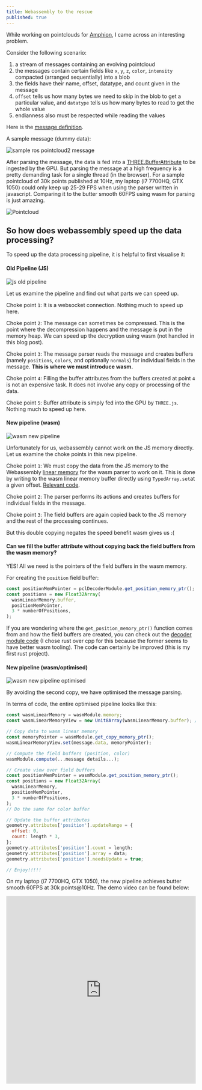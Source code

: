 ```yaml
---
title: Webassembly to the rescue
published: true
---
```


While working on pointclouds for [Amphion](https://github.com/rapyuta-robotics/amphion), I came across an interesting problem.

Consider the following scenario:
1. a stream of messages containing an evolving pointcloud
2. the messages contain certain fields like `x`, `y`, `z`, `color`, `intensity` compacted (arranged sequentially) into a blob
3. the fields have their name, offset, datatype, and count given in the message
4. `offset` tells us how many bytes we need to skip in the blob to get a particular value, and `datatype` tells us how many bytes to read to get the whole value
5. endianness also must be respected while reading the values

Here is the [message definition](http://docs.ros.org/melodic/api/sensor_msgs/html/msg/PointCloud2.html).

A sample message (dummy data):

![sample ros pointcloud2 message](https://i.imgur.com/zgPeWnD.png)

After parsing the message, the data is fed into a [THREE.BufferAttribute](https://threejs.org/docs/#api/en/core/BufferAttribute) to be ingested by the GPU. But parsing the message at a high frequency is a pretty demanding task for a single thread (in the browser). For a sample pointcloud of 30k points published at 10Hz, my laptop (i7 7700HQ, GTX 1050) could only keep up 25-29 FPS when using the parser written in javascript. Comparing it to the butter smooth 60FPS using wasm for parsing is just amazing.

![Pointcloud](https://i.imgur.com/vATE8eH.png)

## So how does webassembly speed up the data processing?

To speed up the data processing pipeline, it is helpful to first visualise it:

#### Old Pipeline (JS)

![js old pipeline](https://i.imgur.com/1c8KuwP.png)

Let us examine the pipeline and find out what parts we can speed up.

Choke point `1`: It is a websocket connection. Nothing much to speed up here.

Choke point `2`: The message can sometimes be compressed. This is the point where the decompression happens and the message is put in the memory heap. We can speed up the decryption using wasm (not handled in this blog post).

Choke point `3`: The message parser reads the message and creates buffers (namely `positions`, `colors`,  and optionally `normals`) for individual fields in the message. **This is where we must introduce wasm.**

Choke point `4`: Filling the buffer attributes from the buffers created at point `4` is not an expensive task. It does not involve any copy or processing of the data.

Choke point `5`: Buffer attribute is simply fed into the GPU by `THREE.js`. Nothing much to speed up here.

#### New pipeline (wasm)

![wasm new pipeline](https://i.imgur.com/DfRILpg.png)

Unfortunately for us, webassembly cannot work on the JS memory directly. Let us examine the choke points in this new pipeline.

Choke point `1`: We must copy the data from the JS memory to the Webassembly [linear memory](https://webassembly.org/docs/semantics/#linear-memory) for the wasm parser to work on it. This is done by writing to the wasm linear memory buffer directly using `TypedArray.set`at a given offset. [Relevant code](https://github.com/rapyuta-robotics/amphion/blob/devel/src/utils/pcl.js#L166).

Choke point `2`: The parser performs its actions and creates buffers for individual fields in the message.

Choke point `3`: The field buffers are again copied back to the JS memory and the rest of the processing continues.

But this double copying negates the speed benefit wasm gives us :(

#### Can we fill the buffer attribute without copying back the field buffers from the wasm memory?

YES! All we need is the pointers of the field buffers in the wasm memory.

For creating the `position` field buffer:
```js
const positionMemPointer = pclDecoderModule.get_position_memory_ptr();
const positions = new Float32Array(
  wasmLinearMemory.buffer,
  positionMemPointer,
  3 * numberOfPositions,
);
```

If you are wondering where the `get_position_memory_ptr()` function comes from and how the field buffers are created, you can check out the [decoder module code](https://github.com/rapyuta-robotics/pcl-decoder/blob/master/src/lib.rs) (I chose rust over cpp for this because the former seems to have better wasm tooling). The code can certainly be improved (this is my first rust project).

#### New pipeline (wasm/optimised)

![wasm new pipeline optimised](https://i.imgur.com/oldCN1u.png)

By avoiding the second copy, we have optimised the message parsing.

In terms of code, the entire optimised pipeline looks like this:

```js
const wasmLinearMemory = wasmModule.memory;
const wasmLinearMemoryView = new Unit8Array(wasmLinearMemory.buffer); // No copy

// Copy data to wasm linear memory
const memoryPointer = wasmModule.get_copy_memory_ptr();
wasmLinearMemoryView.set(message.data, memoryPointer);

// Compute the field buffers (position, color)
wasmModule.compute(...message details...);

// Create view over field buffers
const positionMemPointer = wasmModule.get_position_memory_ptr();
const positions = new Float32Array(
  wasmLinearMemory,
  positionMemPointer,
  3 * numberOfPositions,
);
// Do the same for color buffer

// Update the buffer attributes
geometry.attributes['position'].updateRange = {
  offset: 0,
  count: length * 3,
};
geometry.attributes['position'].count = length;
geometry.attributes['position'].array = data;
geometry.attributes['position'].needsUpdate = true;

// Enjoy!!!!!
```

On my laptop (i7 7700HQ, GTX 1050), the new pipeline achieves butter smooth 60FPS at 30k points@10Hz. The demo video can be found below:

<iframe width="100%" height="500" src="https://www.youtube.com/embed/U_OkzZ7VmVE" frameborder="0" allow="accelerometer; autoplay; encrypted-media; gyroscope; picture-in-picture" allowfullscreen></iframe>

